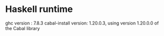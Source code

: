 # Haskell runtime

ghc version : 7.8.3
cabal-install version: 1.20.0.3, using version 1.20.0.0 of the Cabal library

